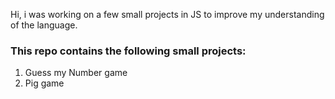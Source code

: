 Hi, i was working on a few small projects in JS to improve my understanding
of the language. 
### This repo contains the following small projects:
1. Guess my Number game
2. Pig game 